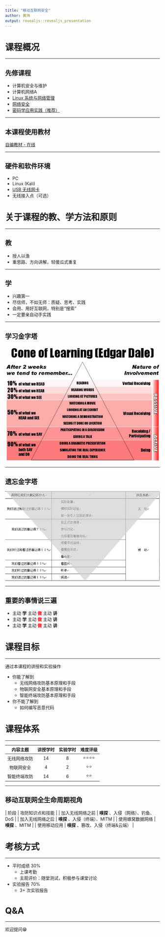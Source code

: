 ```yaml
---
title: "移动互联网安全"
author: 黄玮
output: revealjs::revealjs_presentation
---
```


# 课程概况

---

## 先修课程

* 计算机安全与维护
* 计算机⽹络A
* [Linux 系统与网络管理](https://c4pr1c3.github.io/cuc-wiki/linux.html)
* [网络安全](https://c4pr1c3.github.io/cuc-wiki/ns.html)
* [密码学应用实践（推荐）](https://c4pr1c3.github.io/cuc-wiki/ac.html)

---

## 本课程使用教材

[自编教材 - 在线](https://c4pr1c3.github.io/cuc-mis/)

---

## 硬件和软件环境

* PC
* Linux (Kali)
* [USB 无线网卡](https://c4pr1c3.github.io/cuc-mis/chap0x02/wifi_card_list.html)
* 无线接入点（可选）

# 关于课程的教、学方法和原则

---

## 教

* 授⼈以渔
* 重思路、⽅向讲解，轻傻瓜式重复

---

## 学

* 兴趣第⼀
* 尽信师，不如⽆师：质疑、思考、实践
* 会用、用好互联⽹，特别是“搜索”
* ⼀定要亲自动⼿实践 

---

## 学习金字塔

![](images/chap0x01/pyramid-1.jpg)

---

## 遗忘金字塔

![](images/chap0x01/pyramid-2.jpg)

---

## 重要的事情说三遍

* 主动 **学** 主动 <font color='red'>**做**</font> 主动 **讲**
* 主动 **学** 主动 <font color='red'>**做**</font> 主动 **讲**
* 主动 **学** 主动 <font color='red'>**做**</font> 主动 **讲**

# 课程目标

---

通过本课程的讲授和实验操作

* 你能了解到
    * 无线⽹络攻防基本原理和手段
    * 物联网安全基本原理和手段
    * 智能终端攻防基本原理和手段
* 你不能了解到
    * 如何编写恶意代码

# 课程体系

---

| 内容主题     | 讲授学时 | 实验学时 | 难度评级 |
| :-:          | :-:      | :-:      | :-:      |
| 无线网络攻防 | 14       | 8        | ⭐️⭐️⭐️⭐️ |
| 物联网安全   | 4        | 2        | ⭐️⭐️     |
| 智能终端攻防 | 14       | 6        | ⭐️⭐️     |

---

## 移动互联网全生命周期视角

| 阶段             | 攻防知识点和技能              |
| 加入无线网络之前 | **嗅探** 、⼊侵（⽹络）、钓鱼、DoS |
| 加入无线网络之后 | **嗅探** 、⼊侵（终端）、MITM      |
| 使用蜂窝数据网络 | **嗅探** 、MITM                    |
| 使用移动应用     | **嗅探** 、篡改、⼊侵（终端&云端） |


# 考核方式

---

* 平时成绩 30%
    * 上课考勤 
    * 主观评价：随堂测试，积极参与课堂讨论
* 实验报告 70%
    * 3+ 次实验报告

# Q&A

---

欢迎提问😁

